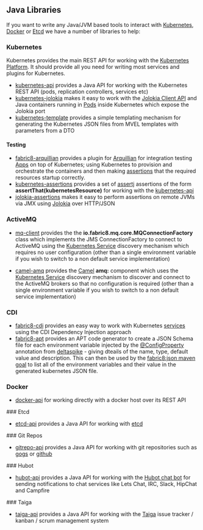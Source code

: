 ## Java Libraries

If you want to write any Java/JVM based tools to interact with [Kubernetes](http://kubernetes.io), [Docker](http://www.docker.com/) or [Etcd](https://github.com/coreos/etcd/blob/master/README.md) we have a number of libraries to help:

### Kubernetes

Kubernetes provides the main REST API for working with the [Kubernetes Platform](http://kubernetes.io). It should provide all you need for writing most services and plugins for Kubernetes.

* [kubernetes-api](https://github.com/fabric8io/fabric8/tree/master/components/kubernetes-api) provides a Java API for working with the Kubernetes REST API (pods, replication controllers, services etc)
* [kubernetes-jolokia](https://github.com/fabric8io/fabric8/tree/master/components/kubernetes-jolokia) makes it easy to work with the [Jolokia Client API](http://jolokia.org/reference/html/clients.html#client-java) and Java containers running in [Pods](pods.html) inside Kubernetes which expose the Jolokia port
* [kubernetes-template](https://github.com/fabric8io/fabric8/tree/master/components/kubernetes-template) provides a simple templating mechanism for generating the Kubernetes JSON files from MVEL templates with parameters from a DTO

#### Testing

* [fabric8-arquillian](https://github.com/fabric8io/fabric8/tree/master/components/fabric8-arquillian) provides a plugin for [Arquillian](fabric8-arquillian) for integration testing [Apps](apps.html) on top of Kubernetes; using Kubernetes to provision and orchestrate the containers and then making [assertions](https://github.com/fabric8io/fabric8/tree/master/components/kubernetes-assertions) that the required resources startup correctly.
* [kubernetes-assertions](https://github.com/fabric8io/fabric8/tree/master/components/kubernetes-assertions) provides a set of [assertj](http://joel-costigliola.github.io/assertj/) assertions of the form **assertThat(kubernetesResource)** for working with the [kubernetes-api](https://github.com/fabric8io/fabric8/tree/master/components/kubernetes-api)
* [jolokia-assertions](https://github.com/fabric8io/fabric8/tree/master/components/jolokia-assertions) makes it easy to perform assertions on remote JVMs via JMX using  [Jolokia](http://jolokia.org/) over HTTP/JSON


### ActiveMQ

* [mq-client](https://github.com/fabric8io/fabric8/tree/master/components/mq/mq-client) provides the the **io.fabric8.mq.core.MQConnectionFactory** class which implements the JMS ConnectionFactory to connect to ActiveMQ using the [Kubernetes Service](http://fabric8.io/guide/services.html) discovery mechanism which requires no user configuration (other than a single environment variable if you wish to switch to a non default service implementation)

* [camel-amq](https://github.com/fabric8io/fabric8/tree/master/components/mq/camel-amq) provides the [Camel](http://camel.apache.org/) **amq:** component which uses the [Kubernetes Service](http://fabric8.io/guide/services.html) discovery mechanism to discover and connect to the ActiveMQ brokers so that no configuration is required (other than a single environment variable if you wish to switch to a non default service implementation)


### CDI

* [fabric8-cdi](cdi.html) provides an easy way to work with Kubernetes [services](service.html) using the CDI Dependency Injection approach
* [fabric8-apt](https://github.com/fabric8io/fabric8/tree/master/fabric8-apt) provides an APT code generator to create a JSON Schema file for each environment variable injected by the [@ConfigProperty](http://deltaspike.apache.org/documentation/configuration.html) annotation from [deltaspike](http://deltaspike.apache.org/) - giving dteails of the name, type, default value and description. This can then be used by the [fabric8:json maven goal](mavenplugin.html) to list all of the environment variables and their value in the generated kubernetes JSON file.

### Docker

* [docker-api](https://github.com/fabric8io/fabric8/tree/master/components/docker-api) for working directly with a docker host over its REST API

### Etcd

* [etcd-api](https://github.com/fabric8io/fabric8/blob/master/components/fabric-etcd/) provides a Java API for working with [etcd](https://github.com/coreos/etcd/blob/master/README.md)

### Git Repos

* [gitrepo-api](https://github.com/fabric8io/fabric8/blob/master/components/gitrepo-api/) provides a Java API for working with git repositories such as  <a href="http://gogs.io/">gogs</a> or <a href="http://github.com/">github</a>

### Hubot

* [hubot-api](https://github.com/fabric8io/fabric8/blob/master/components/hubot-api/) provides a Java API for working with the <a href="http://hubot.github.com/">Hubot chat bot</a> for sending notifications to chat services like Lets Chat, IRC, Slack, HipChat and Campfire

### Taiga

* [taiga-api](https://github.com/fabric8io/fabric8/blob/master/components/taiga-api/) provides a Java API for working with the <a href="http://taiga.io/">Taiga</a> issue tracker / kanban / scrum management system


